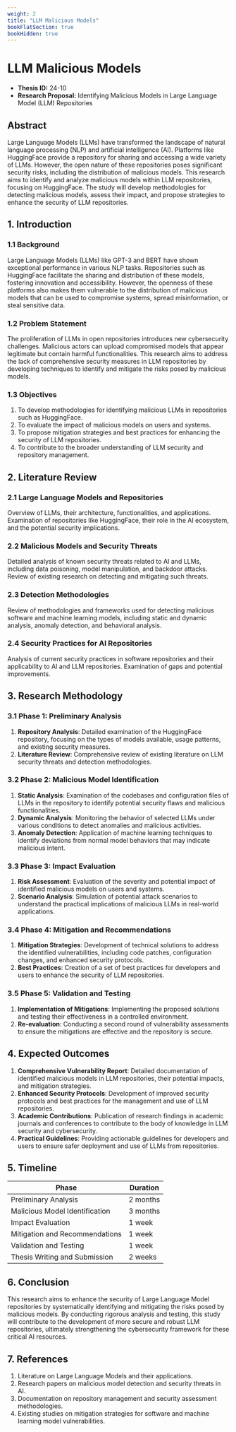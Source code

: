 ```yaml
---
weight: 2
title: "LLM Malicious Models"
bookFlatSection: true
bookHidden: true
---
```


# LLM Malicious Models

- **Thesis ID:** 24-10
- **Research Proposal:** Identifying Malicious Models in Large Language Model (LLM) Repositories

## Abstract

Large Language Models (LLMs) have transformed the landscape of natural language processing (NLP) and artificial intelligence (AI). Platforms like HuggingFace provide a repository for sharing and accessing a wide variety of LLMs. However, the open nature of these repositories poses significant security risks, including the distribution of malicious models. This research aims to identify and analyze malicious models within LLM repositories, focusing on HuggingFace. The study will develop methodologies for detecting malicious models, assess their impact, and propose strategies to enhance the security of LLM repositories.

## 1. Introduction

### 1.1 Background

Large Language Models (LLMs) like GPT-3 and BERT have shown exceptional performance in various NLP tasks. Repositories such as HuggingFace facilitate the sharing and distribution of these models, fostering innovation and accessibility. However, the openness of these platforms also makes them vulnerable to the distribution of malicious models that can be used to compromise systems, spread misinformation, or steal sensitive data.

### 1.2 Problem Statement

The proliferation of LLMs in open repositories introduces new cybersecurity challenges. Malicious actors can upload compromised models that appear legitimate but contain harmful functionalities. This research aims to address the lack of comprehensive security measures in LLM repositories by developing techniques to identify and mitigate the risks posed by malicious models.

### 1.3 Objectives

1. To develop methodologies for identifying malicious LLMs in repositories such as HuggingFace.
2. To evaluate the impact of malicious models on users and systems.
3. To propose mitigation strategies and best practices for enhancing the security of LLM repositories.
4. To contribute to the broader understanding of LLM security and repository management.

## 2. Literature Review

### 2.1 Large Language Models and Repositories

Overview of LLMs, their architecture, functionalities, and applications. Examination of repositories like HuggingFace, their role in the AI ecosystem, and the potential security implications.

### 2.2 Malicious Models and Security Threats

Detailed analysis of known security threats related to AI and LLMs, including data poisoning, model manipulation, and backdoor attacks. Review of existing research on detecting and mitigating such threats.

### 2.3 Detection Methodologies

Review of methodologies and frameworks used for detecting malicious software and machine learning models, including static and dynamic analysis, anomaly detection, and behavioral analysis.

### 2.4 Security Practices for AI Repositories

Analysis of current security practices in software repositories and their applicability to AI and LLM repositories. Examination of gaps and potential improvements.

## 3. Research Methodology

### 3.1 Phase 1: Preliminary Analysis

1. **Repository Analysis**: Detailed examination of the HuggingFace repository, focusing on the types of models available, usage patterns, and existing security measures.
2. **Literature Review**: Comprehensive review of existing literature on LLM security threats and detection methodologies.

### 3.2 Phase 2: Malicious Model Identification

1. **Static Analysis**: Examination of the codebases and configuration files of LLMs in the repository to identify potential security flaws and malicious functionalities.
2. **Dynamic Analysis**: Monitoring the behavior of selected LLMs under various conditions to detect anomalies and malicious activities.
3. **Anomaly Detection**: Application of machine learning techniques to identify deviations from normal model behaviors that may indicate malicious intent.

### 3.3 Phase 3: Impact Evaluation

1. **Risk Assessment**: Evaluation of the severity and potential impact of identified malicious models on users and systems.
2. **Scenario Analysis**: Simulation of potential attack scenarios to understand the practical implications of malicious LLMs in real-world applications.

### 3.4 Phase 4: Mitigation and Recommendations

1. **Mitigation Strategies**: Development of technical solutions to address the identified vulnerabilities, including code patches, configuration changes, and enhanced security protocols.
2. **Best Practices**: Creation of a set of best practices for developers and users to enhance the security of LLM repositories.

### 3.5 Phase 5: Validation and Testing

1. **Implementation of Mitigations**: Implementing the proposed solutions and testing their effectiveness in a controlled environment.
2. **Re-evaluation**: Conducting a second round of vulnerability assessments to ensure the mitigations are effective and the repository is secure.

## 4. Expected Outcomes

1. **Comprehensive Vulnerability Report**: Detailed documentation of identified malicious models in LLM repositories, their potential impacts, and mitigation strategies.
2. **Enhanced Security Protocols**: Development of improved security protocols and best practices for the management and use of LLM repositories.
3. **Academic Contributions**: Publication of research findings in academic journals and conferences to contribute to the body of knowledge in LLM security and cybersecurity.
4. **Practical Guidelines**: Providing actionable guidelines for developers and users to ensure safer deployment and use of LLMs from repositories.

## 5. Timeline

| Phase                        | Duration   |
|------------------------------|------------|
| Preliminary Analysis         | 2 months   |
| Malicious Model Identification| 3 months   |
| Impact Evaluation            | 1 week   |
| Mitigation and Recommendations| 1 week   |
| Validation and Testing       | 1 week   |
| Thesis Writing and Submission| 2 weeks    |

## 6. Conclusion

This research aims to enhance the security of Large Language Model repositories by systematically identifying and mitigating the risks posed by malicious models. By conducting rigorous analysis and testing, this study will contribute to the development of more secure and robust LLM repositories, ultimately strengthening the cybersecurity framework for these critical AI resources.

## 7. References

1. Literature on Large Language Models and their applications.
2. Research papers on malicious model detection and security threats in AI.
3. Documentation on repository management and security assessment methodologies.
4. Existing studies on mitigation strategies for software and machine learning model vulnerabilities.
